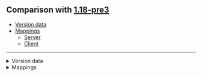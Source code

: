 ## Comparison with [1.18-pre3](https://github.com/PixiGeko/Minecraft-generated-data/tree/1.18-pre3)

- [Version data](#version-data)
- [Mappings](#mappings)
  - [Server](#server)
  - [Client](#client)

<hr/>
<details><summary>Version data</summary>
<table><tr><th></th><th align="left">1.18-pre3</th><th>1.18-pre4</th></tr><tr><td>World version</td><td><code>2849</code></td><td><code>2850</code></td></tr><tr><td>Protocol version</td><td><code>1073741875</code></td><td><code>1073741876</code></td></tr></table>
</details>
<details><summary>Mappings</summary>
<h2>Server</h2>

<details>
<summary>
Changes
</summary>

```
XXX.level.chunk.PalettedContainer +1M -1M
```

</details>
































































































































































































































































































































































































































































































































































































































































































































































































































































































































































































































































































































































































































































































































































































































































































































































































































































































































































































































































<details>
<summary>
net.minecraft.world.level.chunk.PalettedContainer
</summary>

```diff
+ void lambda$getAll$4(Consumer,GlobalPalette,int)
- void lambda$getAll$4(Consumer,Palette,int)
```

</details>



















































































































































































































































































































































































































































































































































<h2>Client</h2>

<details>
<summary>
Changes
</summary>

```
XXX.level.biome.BiomeSource +1M -1M | +1P -1P
```

</details>
































































































































































































































































































































































































































































































































































































































































































































































































































































































































































































































































































































































































































































































































































































































































































































































































































































































































































































































































































































































































































































































































































































































































































































































































































<details>
<summary>
net.minecraft.world.level.biome.BiomeSource
</summary>

```diff
+ List possibleBiomes()
- Set possibleBiomes()
```

</details>
</details>